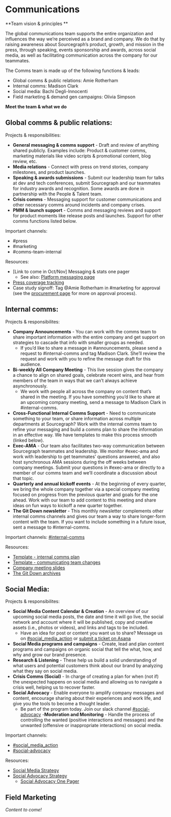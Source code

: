# Communications

**Team vision & principles **

The global communications team supports the entire organization and influences the way we’re perceived as a brand and company. We do that by raising awareness about Sourcegraph’s product, growth, and mission in the press, through speaking, events sponsorship and awards, across social media, as well as facilitating communication across the company for our teammates.

The Comms team is made up of the following functions & leads:

- Global comms & public relations: Amie Rotherham
- Internal comms: Madison Clark
- Social media: Bachi Degli-Innocenti
- Field marketing & demand gen campaigns: Olivia Simpson

**Meet the team & what we do**

## **Global comms & public relations:**

Projects & responsibilities:

- **General messaging & comms support** - Draft and review of anything shared publicly. Examples include: Product & customer comms, marketing materials like video scripts & promotional content, blog review, etc.
- **Media relations** - Connect with press on trend stories, company milestones, and product launches.
- **Speaking & awards submissions** - Submit our leadership team for talks at dev and tech conferences, submit Sourcegraph and our teammates for industry awards and recognition. Some awards are done in partnership with the People & Talent team.
- **Crisis comms** - Messaging support for customer communications and other necessary comms around incidents and company crises.
- **PMM & launch support** - Comms and messaging reviews and support for product moments like release posts and launches.
  Support for other comms functions listed below.

Important channels:

- #press
- #marketing
- #comms-team-internal

Resources:

- [Link to come in Oct/Nov] Messaging & stats one pager
  - See also: [Platform messaging page](https://handbook.sourcegraph.com/departments/marketing/process/positioning/.md)
- [Press coverage tracking](https://docs.google.com/spreadsheets/d/1JgtzMGi9NYheNGyUowFlcdmN0U5w4sV8p_JccWZBwac/edit)
- Case study signoff: Tag @Amie Rotherham in #marketing for approval (see the [procurement page](https://handbook.sourcegraph.com/departments/finance/process/ap/.md) for more on approval process).

## Internal comms:

Projects & responsibilites:

- **Company Announcements** - You can work with the comms team to share important information with the entire company and get support on strategies to cascade that info with smaller groups as needed.
  - If you’d like to share a message in #announcements, please send a request to #internal-comms and tag Madison Clark. She’ll review the request and work with you to refine the message draft for this audience.
- **Bi-weekly All Company Meeting** - This live session gives the company a chance to align on shared goals, celebrate recent wins, and hear from members of the team in ways that we can’t always achieve asynchronously.
  - We work with people all across the company on content that’s shared in the meeting. If you have something you’d like to share at an upcoming company meeting, send a message to Madison Clark in #internal-comms.
- **Cross-Functional Internal Comms Support** - Need to communicate something to your team, or share information across multiple departments at Sourcegraph? Work with the internal comms team to refine your messaging and build a comms plan to share the information in an effective way. We have templates to make this process smooth (linked below).
- **Exec-AMA** - Our team also facilitates two-way communication between Sourcegraph teammates and leadership. We monitor #exec-ama and work with leadership to get teammates’ questions answered, and also host synchronous AMA sessions during the off weeks between company meetings. Submit your questions in #exec-ama or directly to a member of our comms team and we’ll coordinate a discussion about that topic.
- **Quarterly and annual kickoff events** - At the beginning of every quarter, we bring the whole company together via a special company meeting focused on progress from the previous quarter and goals for the one ahead. Work with our team to add content to this meeting and share ideas on fun ways to kickoff a new quarter together.
- **The Git Down newsletter** - This monthly newsletter complements other internal comms channels and gives our team a way to share longer-form content with the team. If you want to include something in a future issue, sent a message to #internal-comms.

Important channels: [#internal-comms](https://sourcegraph.slack.com/archives/C02K3HXGZTL)

Resources:

- [Template - internal comms plan](https://docs.google.com/document/d/1oIljeqkrJJQm4FCeOodHTFU4yb3RYTbn2HqemrSgz18/edit)
- [Template - communicating team changes](https://docs.google.com/document/d/1v2eULF91g_ad6ZpMNzvVP6CKE5vf8YXP4pVVj6TcE54/edit)
- [Company meeting slides](https://drive.google.com/drive/folders/17bkchzRfDUrUaBJX3CROGclNMFwLgh1o)
- [The Git Down archives](https://us8.campaign-archive.com/home/?u=df2a46502c53acf0b7771317f&id=e8e7daeb55)

## Social Media:

Projects & responsibilites:

- **Social Media Content Calendar & Creation** - An overview of our upcoming social media posts, the date and time it will go live, the social network and account where it will be published, copy and creative assets (i.e., photos or videos), and links and tags to be included.
  - Have an idea for post or content you want us to share? Message us on [#social_media_action](https://join.slack.com/share/enQtNDI2MTU5NTMyNTIwNC01MzZjOWYyMzZjMzBjY2Q4NjNkMjI5ZmI4NWUzNTEwMjM5NWI4N2ZjNTZlNDdhYTJmNDhhYWMwYjFkYTY2YjNk) or [submit a ticket on Asana](https://form.asana.com/?k=MBmYt-RY9jAX1kiC0Bb86Q&d=7195383522959)
- **Social Media programs and campaigns** - Create, lead and plan content programs and campaigns on organic social that tell the what, how, and why and grow our brand presence.
- **Research & Listening** - These help us build a solid understanding of what users and potential customers think about our brand by analyzing what they say on social media.
- **Crisis Comms (Social)** - In charge of creating a plan for when (not if) the unexpected happens on social media and allowing us to navigate a crisis well, helping us to recover faster.
- **Social Advocacy** - Enable everyone to amplify company messages and content, encourage sharing about their experiences and work life, and give you the tools to become a thought leader.
  - Be part of the program today. Join our slack channel [#social-advocacy](https://join.slack.com/share/enQtNDI3MTY4NjcxOTMxMy05ZDU5N2UzMGU4ZThiZDkyMTUwZGM5ODk1MjZiMmQxMWU4ZDU4Y2FlMWQzYzQ3YjQ2OGRhZmZiODRiNzg2YmE4) -**Moderation and Monitoring** - Handle the process of controlling the wanted (positive interactions and messages) and the unwanted (offensive or inappropriate interactions) on social media.

Important channels:

- [#social_media_action](https://join.slack.com/share/enQtNDI2MTU5NTMyNTIwNC01MzZjOWYyMzZjMzBjY2Q4NjNkMjI5ZmI4NWUzNTEwMjM5NWI4N2ZjNTZlNDdhYTJmNDhhYWMwYjFkYTY2YjNk)
- [#social-advocacy](https://join.slack.com/share/enQtNDI3MTY4NjcxOTMxMy05ZDU5N2UzMGU4ZThiZDkyMTUwZGM5ODk1MjZiMmQxMWU4ZDU4Y2FlMWQzYzQ3YjQ2OGRhZmZiODRiNzg2YmE4)

Resources:

- [Social Media Strategy](https://docs.google.com/document/d/1lXG8q0jIGIT4INmYFdOx2jUaqF9IbmyGO2qSJ-vu_zg/edit?usp=sharing)
- [Social Advocacy Strategy](https://docs.google.com/document/d/1t2vxupYi3_6TM718VdqFVnArbWkm1TQc6Q64ogzNjeg/edit?usp=sharing)
  - [Social Advocacy One Pager](https://docs.google.com/document/d/1j1aY8w4QisBnlN3hDFa5ZyunDqL_Vmctc5VhH8TeT28/edit?usp=sharing)

## Field Marketing

_Content to come!_
